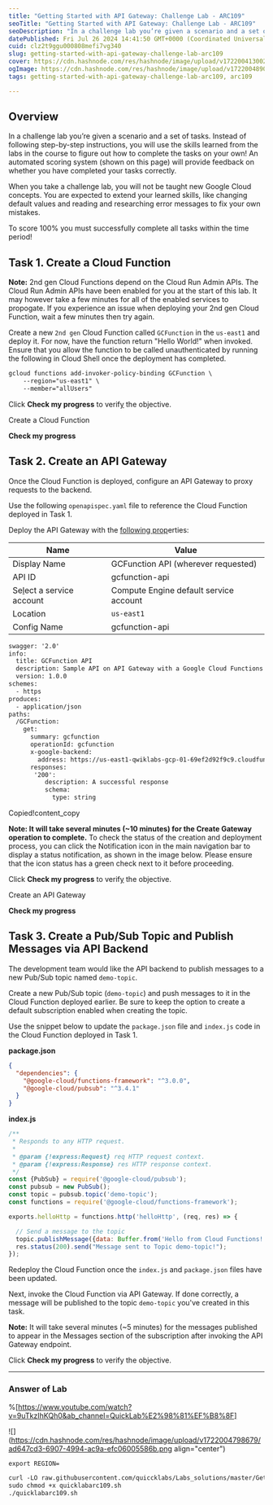 ```yaml
---
title: "Getting Started with API Gateway: Challenge Lab - ARC109"
seoTitle: "Getting Started with API Gateway: Challenge Lab - ARC109"
seoDescription: "In a challenge lab you’re given a scenario and a set of tasks. Instead of following step-by-step instructions, you will use the skills learned from the labs"
datePublished: Fri Jul 26 2024 14:41:50 GMT+0000 (Coordinated Universal Time)
cuid: clz2t9ggu000808mefi7vg340
slug: getting-started-with-api-gateway-challenge-lab-arc109
cover: https://cdn.hashnode.com/res/hashnode/image/upload/v1722004130020/ff237f86-e78c-4ad9-8b20-d27607615b60.png
ogImage: https://cdn.hashnode.com/res/hashnode/image/upload/v1722004890035/1e88f22b-9114-42eb-a9cf-ebf644d1c665.png
tags: getting-started-with-api-gateway-challenge-lab-arc109, arc109

---
```


## **Overview**

In a challenge lab you’re given a scenario and a set of tasks. Instead of following step-by-step instructions, you will use the skills learned from the labs in the course to figure out how to complete the tasks on your own! An automated scoring system (shown on this page) will provide feedback on whether you have completed your tasks correctly.

When you take a challenge lab, you will not be taught new Google Cloud concepts. You are expected to extend your learned skills, like changing default values and reading and researching error messages to fix your own mistakes.

To score 100% you must successfully complete all tasks within the time period!

## **Task 1. Create a Cloud Function**

**Note:** 2nd gen Cloud Functions depend on the Cloud Run Admin APIs. The Cloud Run Admin APIs have been enabled for you at the start of this lab. It may however take a few minutes for all of the enabled services to propogate. If you experience an issue when deploying your 2nd gen Cloud Function, wait a few minutes then try again.

Create a new `2nd gen` Cloud Function called `GCFunction` in the `us-east1` and deploy it. For now, have the function return "Hello World!" when invoked. Ensure that you allow the function to be called unauthenticated by running the following in Cloud Shell once the deployment has completed.

```apache
gcloud functions add-invoker-policy-binding GCFunction \
    --region="us-east1" \
    --member="allUsers"
```

Click **Check my progress** to verif[y](https://cloud.google.com/functions/docs/console-quickstart) the objective.

Create a Cloud Function

**Check my progress**

## **Task 2. Create an API Gateway**

Once the Cloud Function is deployed, configure an API Gateway to proxy requests to the backend.

Use the following `openapispec.yaml` file to reference the Cloud Function deployed in Task 1.

Deploy the API Gateway with the [following prop](https://cloud.google.com/functions/docs/console-quickstart)erties:

| **Name** | **Value** |
| --- | --- |
| Display Name | GCFunction API (wherever requested) |
| API ID | gcfunction-api |
| Se[l](https://cloud.google.com/functions/docs/console-quickstart)ect a service account | Compute Engine default service account |
| Location | `us-east1` |
| Config Name | gcfunction-api |

```apache
swagger: '2.0'
info:
  title: GCFunction API
  description: Sample API on API Gateway with a Google Cloud Functions backend
  version: 1.0.0
schemes:
  - https
produces:
  - application/json
paths:
  /GCFunction:
    get:
      summary: gcfunction
      operationId: gcfunction
      x-google-backend:
        address: https://us-east1-qwiklabs-gcp-01-69ef2d92f9c9.cloudfunctions.net/GCFunction
      responses:
       '200':
          description: A successful response
          schema:
            type: string
```

Copied!content\_copy

**Note: It will take several minutes (~10 minutes) for the Create Gateway operation to complete.** To check the status of the creation and deployment process, you can click the Notification icon in the main navigation bar to display a status notification, as shown in the image below. Please ensure that the icon status has a green check next to it before proceeding.

Click **Check my progress** to verif[y](https://cloud.google.com/functions/docs/console-quickstart) the objective.

Create an API Gateway

**Check my progress**

## **Task 3. Create a Pub/Sub Topic and Publish Messages via API Backend**

The development team would like the API backend to publish messages to a new Pub/Sub topic named `demo-topic`.

Create a new Pub/Sub topic (`demo-topic`) and push messages to it in the Cloud Function deployed earlier. Be sure to keep the option to create a default subscription enabled when creating the topic.

Use the snippet below to update the `package.json` file and `index.js` code in the Cloud Function deployed in Task 1.

**package.json**

```json
{
  "dependencies": {
    "@google-cloud/functions-framework": "^3.0.0",
    "@google-cloud/pubsub": "^3.4.1"
  }
}
```

**index.js**

```javascript
/**
 * Responds to any HTTP request.
 *
 * @param {!express:Request} req HTTP request context.
 * @param {!express:Response} res HTTP response context.
 */
const {PubSub} = require('@google-cloud/pubsub');
const pubsub = new PubSub();
const topic = pubsub.topic('demo-topic');
const functions = require('@google-cloud/functions-framework');

exports.helloHttp = functions.http('helloHttp', (req, res) => {

  // Send a message to the topic
  topic.publishMessage({data: Buffer.from('Hello from Cloud Functions!')});
  res.status(200).send("Message sent to Topic demo-topic!");
});
```

Redeploy the Cloud Function once the `index.js` and `package.json` files have been updated.

Next, invoke the Cloud Function via API Gateway. If done correctly, a message will be published to the topic `demo-topic` you've created in this task.

**Note:** It will take several minutes (~5 minutes) for the messages published to appear in the Messages section of the subscription after invoking the API Gateway endpoint.

Click **Check my progress** to verify the objective.

---

### Answer of Lab

%[https://www.youtube.com/watch?v=9uTkzIhKQh0&ab_channel=QuickLab%E2%98%81%EF%B8%8F] 

![](https://cdn.hashnode.com/res/hashnode/image/upload/v1722004798679/ad647cd3-6907-4994-ac9a-efc06005586b.png align="center")

```apache
export REGION=
```

```apache
curl -LO raw.githubusercontent.com/quiccklabs/Labs_solutions/master/Getting%20Started%20with%20API%20Gateway%20Challenge%20Lab/quicklabarc109.sh
sudo chmod +x quicklabarc109.sh
./quicklabarc109.sh
```
